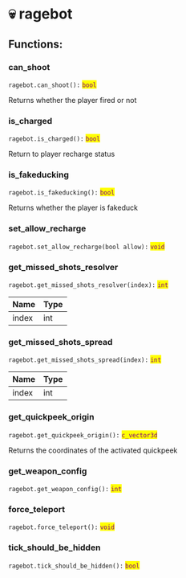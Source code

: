 # 💀 ragebot

## Functions:

### can\_shoot

`ragebot.can_shoot():` <mark style="color:purple;">`bool`</mark>

Returns whether the player fired or not

### is\_charged

`ragebot.is_charged():` <mark style="color:purple;">`bool`</mark>

Return to player recharge status

### is\_fakeducking

`ragebot.is_fakeducking():` <mark style="color:purple;">`bool`</mark>

Returns whether the player is fakeduck

### set\_allow\_recharge

`ragebot.set_allow_recharge(bool allow):` <mark style="color:purple;">`void`</mark>

### get\_missed\_shots\_resolver

`ragebot.get_missed_shots_resolver(index):` <mark style="color:purple;">`int`</mark>

| Name  | Type |
| ----- | ---- |
| index | int  |

### get\_missed\_shots\_spread

`ragebot.get_missed_shots_spread(index):` <mark style="color:purple;">`int`</mark>

| Name  | Type |
| ----- | ---- |
| index | int  |

### get\_quickpeek\_origin

`ragebot.get_quickpeek_origin():` <mark style="color:purple;">`c_vector3d`</mark>

Returns the coordinates of the activated quickpeek

### get\_weapon\_config

`ragebot.get_weapon_config():` <mark style="color:purple;">`int`</mark>

### force\_teleport

`ragebot.force_teleport():` <mark style="color:purple;">`void`</mark>

### tick\_should\_be\_hidden

`ragebot.tick_should_be_hidden():` <mark style="color:purple;">`bool`</mark>
